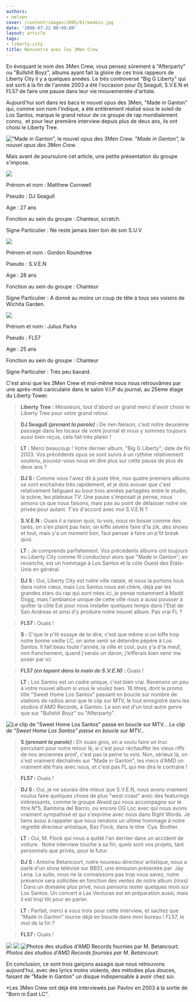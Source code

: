 ```yaml
---
authors:
- nelson
cover: /content/images/2005/01/madein.jpg
date: '2006-07-22 00:00:00'
layout: article
tags:
- liberty-city
title: Rencontre avec les 3Men Crew
---
```



En évoquant le nom des 3Men Crew, vous pensez sûrement à "Afterparty" ou "Bullshit Boyz", albums ayant fait la gloire de ces trois rappeurs de Liberty City il y a quelques années. Le très controversé "Big G Liberty" qui est sorti à la fin de l'année 2003 a été l'occasion pour Dj Seagull, S.V.E.N et FL57 de faire une pause dans leur vie mouvementée d'artiste.

Aujourd'hui sort dans les bacs le nouvel opus des 3Men, "Made in Ganton" qui, comme son nom l'indique, a été entièrement réalisé sous le soleil de Los Santos, marque le grand retour de ce groupe de rap mondialement connu,&nbsp; et pour leur première interview depuis plus de deux ans, ils ont choisi le Liberty Tree.

!["Made in Ganton", le nouvel opus des 3Men Crew.](/content/images/2005/01/madein.jpg)
_"Made in Ganton", le nouvel opus des 3Men Crew._

Mais avant de poursuivre cet article, une petite présentation du groupe s'impose.

![](/content/images/2005/01/djseagull.jpg)

Prénom et nom : Matthew Cornwell

Pseudo : DJ Seagull

Age : 27 ans

Fonction au sein du groupe : Chanteur, scratch.

Signe Particulier : Ne reste jamais bien loin de son S.U.V

![](/content/images/2005/01/SVEN.jpg)

Prénom et nom : Gordon Roundtree

Pseudo : S.V.E.N

Age : 28 ans

Fonction au sein du groupe : Chanteur

Signe Particulier : A donné au moins un coup de tête à tous ses voisins de Wichita Garden.

![](/content/images/2005/01/FL57.jpg)

Prénom et nom : Julius Parks

Pseudo : FL57

Age : 25 ans

Fonction au sein du groupe : Chanteur

Signe Particulier : Très peu bavard.

C'est ainsi que les 3Men Crew et moi-même nous nous&nbsp;retrouvâmes par une après-midi caniculaire dans le salon V.I.P du journal, au 25ème étage du Liberty Tower.

> **Liberty Tree :** Messieurs, tout d'abord un grand merci d'avoir choisi le Liberty Tree pour votre grand retour.

> **DJ Seagull _(prenant la parole)_ :** De rien Nelson, c'est notre deuxième passage dans les locaux de votre journal et nous y sommes toujours aussi bien reçus, cela fait très plaisir !

> **LT :** Merci beaucoup ! Votre dernier album, "Big G Liberty"; date de fin 2003. Vos précédents opus se sont suivis à un rythme relativement soutenu, pouvez-vous nous en dire plus sur cette pause de plus de deux ans ?

> **DJ S :** Comme vous l'avez dit&nbsp;à juste titre, nos quatre premiers albums se sont enchaînés très rapidement, et je dois avouer que c'est relativement fatiguant au bout trois années partagées entre le studio, la scène, les plateaux TV. Une pause s'imposait je pense, nous aimons ce que nous faisons, mais pas au point de délaisser notre vie privée pour autant. T'es d'accord avec moi S.V.E.N ?

> **S.V.E.N :** Ouais il a raison quoi, tu vois, nous on bosse comme des tarés, on s'en plaint pas hein, on kiffe sévère faire d'la zik, des shows et tout, mais y'a un moment bon, faut penser à faire un p'tit break quoi.

> **LT :** Je comprends parfaitement. Vos précédents albums ont toujours eu Liberty City comme fil conducteur alors que "Made in Ganton"; en revanche, est un hommage à Los Santos et la côte Ouest des Etats-Unis en général.

> **DJ S :** Oui, Liberty City est notre ville natale, et nous la portons tous dans notre cœur, mais Los Santos nous est chère, déjà par les grandes stars du rap qui sont nées ici, je pense notamment à Madd Dogg, mais l'ambiance unique de cette ville nous a aussi pousser à quitter la côte Est pour nous installer quelques temps dans l'Etat de San Andreas et ainsi d'y produire notre nouvel album. Pas vrai FL ?

> **FL57 :** Ouais !

> **S :** C'que le p'tit essaye de te dire, c'est que même si on kiffe trop notre bonne vieille LC, on aime venir se détendre pépère à Los Santos. Il fait beau toute l'année, la ville et cool, puis y'a d'la meuf, non franchement, quand j'serais un daron, j'kifferais bien venir me poser par ici.

> **FL57 _(en tapant dans la main de S.V.E.N)_ :** Ouais !

> **LT :** Los Santos est un cadre unique, c'est bien vrai. Revenons un peu à votre nouvel album si vous le voulez bien. 16 titres, dont le promo title "Sweet Home Los Santos" passant en boucle sur nombre de stations de radios ainsi que le clip sur MTV, le tout enregistré dans les studios d'AMD Records, à Ganton. Le son est d'un tout autre genre que sur "Bullshit Boyz" ou "Afterparty".

![Le clip de "Sweet Home Los Santos" passe en boucle sur MTV...](/content/images/2005/01/MTV.jpg)
_Le clip de "Sweet Home Los Santos" passe en boucle sur MTV..._

> **S _(prenant la parole)_ :** Eh ouais gros, on a voulu faire un truc percutant pour notre retour là, si c'est pour réchauffer les vieux riffs de nos anciennes prod', c'est pas la peine tu vois. Non, sérieux là, on s'est vraiment déchaînés sur "Made in Ganton", les mecs d'AMD on vraiment été frais avec nous, et c'est pas FL qui me dira le contraire !

> **FL57 :** Ouais !

> **DJ S :** Oui, je ne saurais dire mieux que S.V.E.N, nous avons vraiment voulus faire quelques chose de plus "west coast" avec des featurings intéressants, comme le groupe Akwid qui nous accompagne sur le titre N°5, Bambina del Barrio, ou encore OG Loc avec qui nous avons vraiment sympathisé et qui s'exprime avec nous dans Right Words. Je tiens aussi à rappeler que nous rendons un ultime hommage à notre regretté directeur artistique, Baz Flock, dans le titre&nbsp; Cya&nbsp; Brother.

> **LT :** Oui, M. Flock qui nous a quitté l'an dernier dans un accident de voiture.&nbsp; Notre interview touche à sa fin, quels sont vos projets, tant personnels que privés, pour le futur.

> **DJ S :** Antoine Betancourt, notre nouveau directeur artistique, nous a parlé d'un show télévisé sur BBS1, une émission présentée par&nbsp; Jay Lena. La suite, nous ne la connaissons pas trop vous savez, notre présence sera sollicitée en fonction des ventes de notre album _(rires)_ ! Dans un domaine plus privé, nous pensons rester quelques mois sur Los Santos. Un concert à Las Venturas est en préparation aussi, mais il est trop tôt pour en parler.

> **LT :** Parfait, merci à vous trois pour cette interview, et sachez que "Made in Ganton" tourne déjà en boucle dans mon bureau ! FL57, le mot de la fin ?

> **FL57 :** Ouais !

![](/content/images/2005/01/gantonprod.jpg)
![](/content/images/2005/01/stud1.jpg)
![Photos des studios d'AMD Records fournies par M. Betancourt.](/content/images/2005/01/stud2.jpg)
_Photos des studios d'AMD Records fournies par M. Betancourt._

En conclusion, ce sont trois garçons assagis que nous retrouvons aujourd'hui, avec des lyrics moins violents, des mélodies plus douces, faisant de "Made in Ganton" un disque indispensable à avoir chez soi.

\*Les 3Men Crew ont déjà été interviewés par Pavlov en 2003 à la sortie de "Born in East LC".